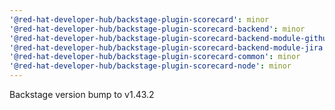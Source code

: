 ```yaml
---
'@red-hat-developer-hub/backstage-plugin-scorecard': minor
'@red-hat-developer-hub/backstage-plugin-scorecard-backend': minor
'@red-hat-developer-hub/backstage-plugin-scorecard-backend-module-github': minor
'@red-hat-developer-hub/backstage-plugin-scorecard-backend-module-jira': minor
'@red-hat-developer-hub/backstage-plugin-scorecard-common': minor
'@red-hat-developer-hub/backstage-plugin-scorecard-node': minor
---
```


Backstage version bump to v1.43.2
